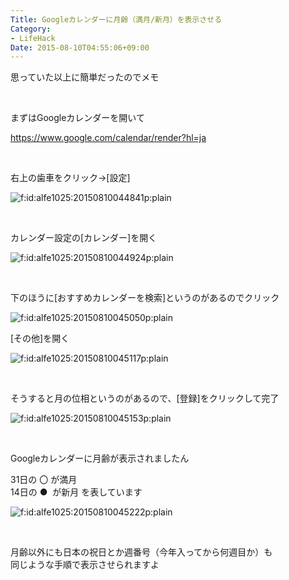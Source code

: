 ```yaml
---
Title: Googleカレンダーに月齢（満月/新月）を表示させる
Category:
- LifeHack
Date: 2015-08-10T04:55:06+09:00
---
```


<p>思っていた以上に簡単だったのでメモ</p>
<p> </p>
<p>まずはGoogleカレンダーを開いて</p>
<p><a href="https://www.google.com/calendar/render?hl=ja">https://www.google.com/calendar/render?hl=ja</a></p>
<p> </p>
<p>右上の歯車をクリック→[設定]</p>
<p><img class="hatena-fotolife" title="f:id:alfe1025:20150810044841p:plain" src="http://cdn-ak.f.st-hatena.com/images/fotolife/a/alfe1025/20150810/20150810044841.png" alt="f:id:alfe1025:20150810044841p:plain" /></p>
<p> </p>
<p>カレンダー設定の[カレンダー]を開く</p>
<p><img class="hatena-fotolife" title="f:id:alfe1025:20150810044924p:plain" src="http://cdn-ak.f.st-hatena.com/images/fotolife/a/alfe1025/20150810/20150810044924.png" alt="f:id:alfe1025:20150810044924p:plain" /></p>
<p> </p>
<p>下のほうに[おすすめカレンダーを検索]というのがあるのでクリック</p>
<p><img class="hatena-fotolife" title="f:id:alfe1025:20150810045050p:plain" src="http://cdn-ak.f.st-hatena.com/images/fotolife/a/alfe1025/20150810/20150810045050.png" alt="f:id:alfe1025:20150810045050p:plain" /></p>
<p>[その他]を開く</p>
<p><img class="hatena-fotolife" title="f:id:alfe1025:20150810045117p:plain" src="http://cdn-ak.f.st-hatena.com/images/fotolife/a/alfe1025/20150810/20150810045117.png" alt="f:id:alfe1025:20150810045117p:plain" /></p>
<p> </p>
<p>そうすると月の位相というのがあるので、[登録]をクリックして完了</p>
<p><img class="hatena-fotolife" title="f:id:alfe1025:20150810045153p:plain" src="http://cdn-ak.f.st-hatena.com/images/fotolife/a/alfe1025/20150810/20150810045153.png" alt="f:id:alfe1025:20150810045153p:plain" /></p>
<p> </p>
<p>Googleカレンダーに月齢が表示されましたん</p>
<p>31日の 〇 が満月<br />14日の ●  が新月 を表しています</p>
<p><img class="hatena-fotolife" title="f:id:alfe1025:20150810045222p:plain" src="http://cdn-ak.f.st-hatena.com/images/fotolife/a/alfe1025/20150810/20150810045222.png" alt="f:id:alfe1025:20150810045222p:plain" /></p>
<p> </p>
<p>月齢以外にも日本の祝日とか週番号（今年入ってから何週目か）も<br />同じような手順で表示させられますよ</p>
